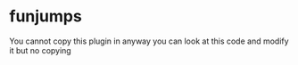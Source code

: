 funjumps
========
You cannot copy this plugin in anyway you can look at this code and modify it but no copying
